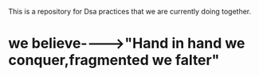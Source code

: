 This is a repository for  Dsa practices that we are currently doing together.


# we believe---->"Hand in hand we conquer,fragmented we falter"

